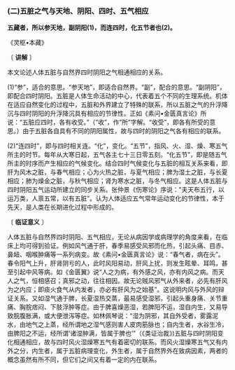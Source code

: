 ### (二)五脏之气与天地、阴阳、四时、五气相应

**五藏者，所以参天地，副阴阳(1)，而连四时，化五节者也(2)。**

《灵枢•本藏》

〔 **讲解** 〕

本文论述人体五脏与自然界四时阴阳之气相通相应的关系。

(1)“参”，适合的意思。“参天地”，即适合自然界。“副”，配合的意思。“副阴阳”，即配合四时阴阳。五脏是人体生命活动的中心，代表着五个不同的生理系统。机体在适应自然变化的过程中，五脏和外界建立了特殊的联系，所以五脏之气的升浮降沉与四时阴阳的升浮降沉具有相应的节律性。正如《素问•金匮真言论》所说：“五脏应四时，各有收受。”（“收”，作“所”字解。“收受”，即各有所受的意思。）由于五脏各自具有不同的阴阳属性，故与四时的阴阳之气各有相应的联系。

(2)“连四时”，即与四时相关连。“化”，变化。“五节”，指风、火、湿、燥、寒五气所主的时节。每年从大寒日起，五气各主七十三日零五刻。“化五节”，即是随五气所主的时序而产生相应的气候变化。结合四时气候变化与五脏的相互关系来看，即肝为风木之脏，与春气相应；心为火热之脏，与夏气相应；脾为湿土之脏，与长夏相应；肺为燥金之脏，与秋气相应；肾为寒水之脏，与冬气相应。这是人体五脏与四时阴阳五气运动所建立的同步关系。张仲景《伤寒论》序说："夫天布五行，以运万类，人禀五常，以有五脏”。认为人体适应五气常年运动变化的节律性，本于先天，是人类在长期进化过程中形成的。

〔 **临证意义** 〕

人体五脏与自然界四时阴阳、五气相应，无论从病因学或病理学的角度来看，在临床上均可得到验证。例如风气通于肝，春季易感受风邪而化热，引起头痛、目赤、鼻衄、咽喉肿痛等一系列病变。故《素问•金匮真言论》说：“春气者，病在头”。春令阳气上升，肝肾阴亏的人，此时风阳易动，肝风上扰，则发生眩晕、耳鸣，甚至引起中风等病。如《金匮翼》说“人之为病，有外感之风，亦有内风之病。而天人之气，恒相感召；真邪之动，往往相因。故无论贼风邪气从外来者，必先有肝风为之内应；即痰火食气从内发者，亦必有肝风为之始基”。这说明内风与外风的辩证关系。又如湿气通于脾，长夏湿热交蒸，最易感受湿邪，引起头重身痛、关节重痛、胸脘痞闷、下肢浮肿等症。由于脾喜燥恶湿，若脾阳不运，湿自内生，又易导致脘腹胀满，或大便泄泻等症。如林佩琴说：“湿为阴邪，其自外受者，雾露泥水，由地气之上蒸，经所谓地之湿气感则害人皮肉筋脉也；自内生者，水谷生冷，由脾阳之不运，经所谓‘诸湿肿满，皆属于脾也’”（《类证治裁》)五脏与四时阴阳变化相通相应，故与四时风火湿燥寒五气有着密切的联系。而风火湿燥寒五气又有内外之分，内生者，属于五脏病理变化，外生者，属于自然界外在致病因素，两者的概念虽然有所不同，但它们之间又有着一定的内在联系。

